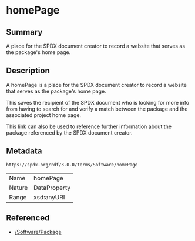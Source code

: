 <!-- Automatically generated by spec-parser v2.1.0 on 2024-06-17T15:44:58.460830+00:00 -->
<!-- SPDX-License-Identifier: Community-Spec-1.0 -->

# homePage

## Summary

A place for the SPDX document creator to record a website that serves as the
package's home page.


## Description

A homePage is a place for the SPDX document creator to record a website that
serves as the package's home page.

This saves the recipient of the SPDX document who is looking for more info from
having to search for and verify a match between the package and the associated
project home page.

This link can also be used to reference further information about the package
referenced by the SPDX document creator.


## Metadata

`https://spdx.org/rdf/3.0.0/terms/Software/homePage`


| | |
|---|---|
| Name | homePage |
| Nature | DataProperty |
| Range | xsd:anyURI |




## Referenced

- [/Software/Package](../../Software/Classes/Package.md)

